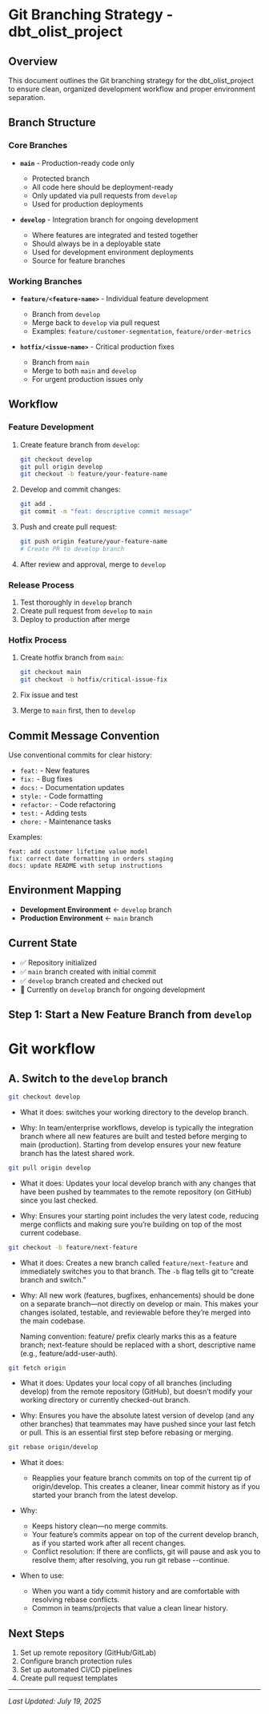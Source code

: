 # Git Branching Strategy - dbt_olist_project

## Overview
This document outlines the Git branching strategy for the dbt_olist_project to ensure clean, organized development workflow and proper environment separation.

## Branch Structure

### Core Branches
- **`main`** - Production-ready code only
  - Protected branch
  - All code here should be deployment-ready
  - Only updated via pull requests from `develop`
  - Used for production deployments

- **`develop`** - Integration branch for ongoing development
  - Where features are integrated and tested together
  - Should always be in a deployable state
  - Used for development environment deployments
  - Source for feature branches

### Working Branches
- **`feature/<feature-name>`** - Individual feature development
  - Branch from `develop`
  - Merge back to `develop` via pull request
  - Examples: `feature/customer-segmentation`, `feature/order-metrics`

- **`hotfix/<issue-name>`** - Critical production fixes
  - Branch from `main`
  - Merge to both `main` and `develop`
  - For urgent production issues only

## Workflow

### Feature Development
1. Create feature branch from `develop`:
   ```bash
   git checkout develop
   git pull origin develop
   git checkout -b feature/your-feature-name
   ```

2. Develop and commit changes:
   ```bash
   git add .
   git commit -m "feat: descriptive commit message"
   ```

3. Push and create pull request:
   ```bash
   git push origin feature/your-feature-name
   # Create PR to develop branch
   ```

4. After review and approval, merge to `develop`

### Release Process
1. Test thoroughly in `develop` branch
2. Create pull request from `develop` to `main`
3. Deploy to production after merge

### Hotfix Process
1. Create hotfix branch from `main`:
   ```bash
   git checkout main
   git checkout -b hotfix/critical-issue-fix
   ```

2. Fix issue and test
3. Merge to `main` first, then to `develop`

## Commit Message Convention
Use conventional commits for clear history:
- `feat:` - New features
- `fix:` - Bug fixes
- `docs:` - Documentation updates
- `style:` - Code formatting
- `refactor:` - Code refactoring
- `test:` - Adding tests
- `chore:` - Maintenance tasks

Examples:
```
feat: add customer lifetime value model
fix: correct date formatting in orders staging
docs: update README with setup instructions
```

## Environment Mapping
- **Development Environment** ← `develop` branch
- **Production Environment** ← `main` branch

## Current State
- ✅ Repository initialized
- ✅ `main` branch created with initial commit
- ✅ `develop` branch created and checked out
- 🔄 Currently on `develop` branch for ongoing development

## Step 1: Start a New Feature Branch from `develop`

# Git workflow
## A. Switch to the `develop` branch
```sh
git checkout develop
```
- What it does: switches your working directory to the develop branch.

- Why: In team/enterprise workflows, develop is typically the integration branch where all new features are built and tested before merging to main (production). Starting from develop ensures your new feature branch has the latest shared work.

```sh
git pull origin develop
```
- What it does: Updates your local develop branch with any changes that have been pushed by teammates to the remote repository (on GitHub) since you last checked.

- Why: Ensures your starting point includes the very latest code, reducing merge conflicts and making sure you’re building on top of the most current codebase.

```sh
git checkout -b feature/next-feature
```
- What it does: Creates a new branch called `feature/next-feature` and immediately switches you to that branch. The `-b` flag tells git to “create branch and switch.”

- Why: All new work (features, bugfixes, enhancements) should be done on a separate branch—not directly on develop or main. This makes your changes isolated, testable, and reviewable before they’re merged into the main codebase.

    Naming convention: feature/ prefix clearly marks this as a feature branch; next-feature should be replaced with a short, descriptive name (e.g., feature/add-user-auth).

```sh
git fetch origin
```
- What it does: Updates your local copy of all branches (including develop) from the remote repository (GitHub), but doesn’t modify your working directory or currently checked-out branch.

- Why: Ensures you have the absolute latest version of develop (and any other branches) that teammates may have pushed since your last fetch or pull. This is an essential first step before rebasing or merging.

```sh
git rebase origin/develop
```
- What it does:
  - Reapplies your feature branch commits on top of the current tip of origin/develop. This creates a cleaner, linear commit history as if you started your branch from the latest develop.

- Why:
  - Keeps history clean—no merge commits.
  - Your feature’s commits appear on top of the current develop branch, as if you started work after all recent changes.
  - Conflict resolution: If there are conflicts, git will pause and ask you to resolve them; after resolving, you run git rebase --continue.

- When to use:
  - When you want a tidy commit history and are comfortable with resolving rebase conflicts.
  - Common in teams/projects that value a clean linear history.


## Next Steps
1. Set up remote repository (GitHub/GitLab)
2. Configure branch protection rules
3. Set up automated CI/CD pipelines
4. Create pull request templates

---

*Last Updated: July 19, 2025*
